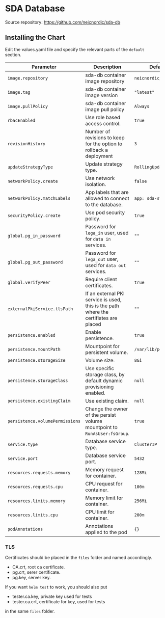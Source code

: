 # SDA Database

Source repository: https://github.com/neicnordic/sda-db 

## Installing the Chart

Edit the values.yaml file and specify the relevant parts of the `default` section.  

Parameter | Description | Default
--------- | ----------- | -------
`image.repository` | sda-db container image repository | `neicnordic/sda-db`
`image.tag` | sda-db  container image version | `"latest"`
`image.pullPolicy` | sda-db container image pull policy | `Always`
`rbacEnabled` | Use role based access control. |`true`
`revisionHistory` | Number of revisions to keep for the option to rollback a deployment | `3`
`updateStrategyType` | Update strategy type. | `RollingUpdate`
`networkPolicy.create` | Use network isolation. | `false`
`networkPolicy.matchLabels` | App labels that are allowed to connect to the database. | `app: sda-svc`
`securityPolicy.create` | Use pod security policy. | `true`
`global.pg_in_password` | Password for `lega_in` user, used for `data in` services. |`""`
`global.pg_out_password` | Password for `lega_out` user, used for `data out` services. |`""`
`global.verifyPeer` | Require client certificates. |`true`
`externalPkiService.tlsPath` | If an external PKI service is used, this is the path where the certifiates are placed | `""`
`persistence.enabled` | Enable persistence. | `true`
`persistence.mountPath` | Mountpoint for persistent volume. | `/var/lib/postgresql`
`persistence.storageSize` | Volume size. | `8Gi`
`persistence.storageClass` | Use specific storage class, by default dynamic provisioning enabled. | `null`
`persistence.existingClaim` | Use existing claim. | `null`
`persistence.volumePermissions` | Change the owner of the persist volume mountpoint to `RunAsUser:fsGroup`. | `true`
`service.type` | Database service type. |`ClusterIP`
`service.port` | Database service port. |`5432`
`resources.requests.memory` | Memory request for container. |`128Mi`
`resources.requests.cpu` | CPU request for container. |`100m`
`resources.limits.memory` | Memory limit for container. |`256Mi`
`resources.limits.cpu` | CPU limit for container. |`200m`
`podAnnotations` | Annotations applied to the pod |`{}`


### TLS

Certificates should be placed in the `files` folder and named accordingly.

- CA.crt, root ca certificate.
- pg.crt, serer certificate.
- pg.key, server key.

If you want `helm test` to work, you should also put

- tester.ca.key, private key used for tests
- tester.ca.crt, certificate for key, used for tests

in the same `files` folder.
